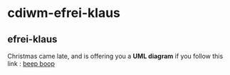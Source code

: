 # cdiwm-efrei-klaus
## efrei-klaus

Christmas came late, and is offering you a **UML diagram** if you follow this link : 
[beep boop](https://www.lucidchart.com/invitations/accept/1bcca298-686d-414f-8509-205846b50df2)
